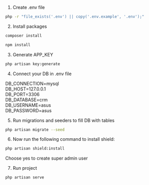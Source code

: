 1. Create .env file 

```bash
php -r "file_exists('.env') || copy('.env.example', '.env');"
```

2. Install packages

```bash
composer install
```
```bash
npm install
```

3. Generate APP_KEY

```bash
php artisan key:generate
```

4. Connect your DB in .env file

DB_CONNECTION=mysql<br>
DB_HOST=127.0.0.1<br>
DB_PORT=3306<br>
DB_DATABASE=crm<br>
DB_USERNAME=asus<br>
DB_PASSWORD=asus<br>

5. Run migrations and seeders to fill DB with tables

```bash
php artisan migrate --seed
```


6. Now run the following command to install shield:

```bash
php artisan shield:install
```
Choose yes to create super admin user

7. Run project

```bash
php artisan serve
```
